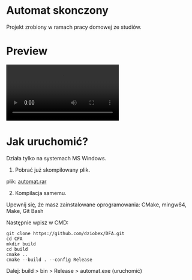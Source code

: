 # Automat skonczony
Projekt zrobiony w ramach pracy domowej ze studiów.

# Preview
![](https://github.com/dziobex/DFA/blob/main/preview.mp4)

# Jak uruchomić?
Działa tylko na systemach MS Windows.

1. Pobrać już skompilowany plik.

plik: [automat.rar](https://github.com/dziobex/DFA/blob/main/automat.rar)

2. Kompilacja samemu.

Upewnij się, że masz zainstalowane oprogramowania: CMake, mingw64, Make, Git Bash

Następnie wpisz w CMD:

```
git clone https://github.com/dziobex/DFA.git
cd CFA
mkdir build
cd build
cmake ..
cmake --build . --config Release
```

Dalej: build > bin > Release > automat.exe (uruchomić)